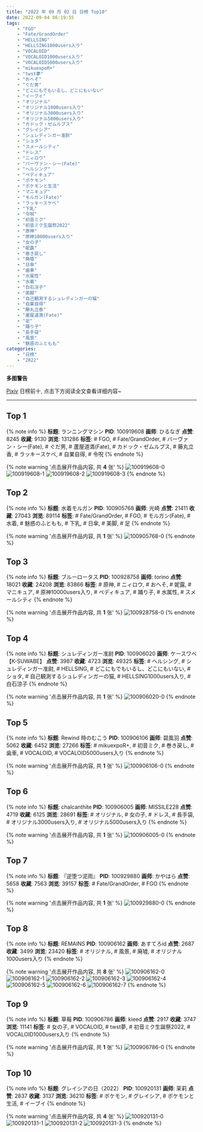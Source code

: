 ```yaml
---
title: "2022 年 09 月 02 日 日榜 Top10"
date: 2022-09-04 06:19:55
tags:
    - "FGO"
    - "Fate/GrandOrder"
    - "HELLSING"
    - "HELLSING1000users入り"
    - "VOCALOID"
    - "VOCALOID1000users入り"
    - "VOCALOID5000users入り"
    - "mikuexpoR+"
    - "twst夢"
    - "おへそ"
    - "ぐだ男"
    - "どこにもでもいるし、どこにもいない"
    - "イーブイ"
    - "オリジナル"
    - "オリジナル1000users入り"
    - "オリジナル3000users入り"
    - "オリジナル5000users入り"
    - "カドック・ゼムルプス"
    - "グレイシア"
    - "シュレディンガー准尉"
    - "ショタ"
    - "スメールシティ"
    - "ドレス"
    - "ニィロウ"
    - "バーヴァン・シー(Fate)"
    - "ヘルシング"
    - "ペディキュア"
    - "ポケモン"
    - "ポケモンと生活"
    - "マニキュア"
    - "モルガン(Fate)"
    - "ラッキースケベ"
    - "下乳"
    - "令呪"
    - "初音ミク"
    - "初音ミク生誕祭2022"
    - "原神"
    - "原神10000users入り"
    - "女の子"
    - "妮露"
    - "巻き戻し"
    - "廃墟"
    - "日傘"
    - "歯車"
    - "水属性"
    - "水着"
    - "白石涼子"
    - "美脚"
    - "自己観測するシュレディンガーの猫"
    - "自業自得"
    - "藤丸立香"
    - "蘆屋道満(Fate)"
    - "足"
    - "踊り子"
    - "長手袋"
    - "風景"
    - "魅惑のふともも"
categories:
    - "日榜"
    - "2022"
---
```


<i class="fa fa-triangle-exclamation"></i>**多图警告**<i class="fa fa-triangle-exclamation"></i>

[Pixiv](https://www.pixiv.net/) 日榜前十, 点击下方阅读全文查看详细内容~

<!-- more -->

---

## Top 1

{% note info %}
**标题**: ランニングマシン
**PID**: 100919608 **画师**: ひるなぎ
**点赞**: 8245 **收藏**: 9130 **浏览**: 131286
**标签**: # FGO, # Fate/GrandOrder, # バーヴァン・シー(Fate), # ぐだ男, # 蘆屋道満(Fate), # カドック・ゼムルプス, # 藤丸立香, # ラッキースケベ, # 自業自得, # 令呪
{% endnote %}

{% note warning '点击展开作品内容, 共 **4** 张' %}
![100919608-0](https://i.pixiv.re/img-original/img/2022/09/01/18/00/09/100919608_p0.jpg)
![100919608-1](https://i.pixiv.re/img-original/img/2022/09/01/18/00/09/100919608_p1.jpg)
![100919608-2](https://i.pixiv.re/img-original/img/2022/09/01/18/00/09/100919608_p2.jpg)
![100919608-3](https://i.pixiv.re/img-original/img/2022/09/01/18/00/09/100919608_p3.jpg)
{% endnote %}

## Top 2

{% note info %}
**标题**: 水着モルガン
**PID**: 100905768 **画师**: 光崎
**点赞**: 21411 **收藏**: 27043 **浏览**: 89114
**标签**: # Fate/GrandOrder, # FGO, # モルガン(Fate), # 水着, # 魅惑のふともも, # 下乳, # 日傘, # 美脚, # 足
{% endnote %}

{% note warning '点击展开作品内容, 共 **1** 张' %}
![100905768-0](https://i.pixiv.re/img-original/img/2022/09/01/00/00/07/100905768_p0.png)
{% endnote %}

## Top 3

{% note info %}
**标题**: ブルーロータス
**PID**: 100928758 **画师**: torino
**点赞**: 18021 **收藏**: 24208 **浏览**: 83866
**标签**: # 原神, # ニィロウ, # おへそ, # 妮露, # マニキュア, # 原神10000users入り, # ペディキュア, # 踊り子, # 水属性, # スメールシティ
{% endnote %}

{% note warning '点击展开作品内容, 共 **1** 张' %}
![100928758-0](https://i.pixiv.re/img-original/img/2022/09/02/00/00/42/100928758_p0.jpg)
{% endnote %}

## Top 4

{% note info %}
**标题**: シュレディンガー准尉
**PID**: 100906020 **画师**: ケースワベ【K-SUWABE】
**点赞**: 3987 **收藏**: 4723 **浏览**: 49325
**标签**: # ヘルシング, # シュレディンガー准尉, # HELLSING, # どこにもでもいるし、どこにもいない, # ショタ, # 自己観測するシュレディンガーの猫, # HELLSING1000users入り, # 白石涼子
{% endnote %}

{% note warning '点击展开作品内容, 共 **1** 张' %}
![100906020-0](https://i.pixiv.re/img-original/img/2022/09/01/00/01/30/100906020_p0.jpg)
{% endnote %}

## Top 5

{% note info %}
**标题**: Rewind 時のむこう
**PID**: 100906106 **画师**: 碧風羽
**点赞**: 5062 **收藏**: 6452 **浏览**: 27266
**标签**: # mikuexpoR+, # 初音ミク, # 巻き戻し, # 歯車, # VOCALOID, # VOCALOID5000users入り
{% endnote %}

{% note warning '点击展开作品内容, 共 **1** 张' %}
![100906106-0](https://i.pixiv.re/img-original/img/2022/09/01/00/02/29/100906106_p0.png)
{% endnote %}

## Top 6

{% note info %}
**标题**: chalcanthite
**PID**: 100906005 **画师**: MISSILE228
**点赞**: 4719 **收藏**: 6125 **浏览**: 28691
**标签**: # オリジナル, # 女の子, # ドレス, # 長手袋, # オリジナル3000users入り, # オリジナル5000users入り
{% endnote %}

{% note warning '点击展开作品内容, 共 **1** 张' %}
![100906005-0](https://i.pixiv.re/img-original/img/2022/09/01/00/01/23/100906005_p0.jpg)
{% endnote %}

## Top 7

{% note info %}
**标题**: 『逆堕つ泥雨』
**PID**: 100929880 **画师**: かやはら
**点赞**: 5658 **收藏**: 7563 **浏览**: 39157
**标签**: # Fate/GrandOrder, # FGO
{% endnote %}

{% note warning '点击展开作品内容, 共 **1** 张' %}
![100929880-0](https://i.pixiv.re/img-original/img/2022/09/02/00/34/30/100929880_p0.png)
{% endnote %}

## Top 8

{% note info %}
**标题**: REMAINS
**PID**: 100906162 **画师**: あすてろid
**点赞**: 2687 **收藏**: 3499 **浏览**: 23420
**标签**: # オリジナル, # 風景, # 廃墟, # オリジナル1000users入り
{% endnote %}

{% note warning '点击展开作品内容, 共 **8** 张' %}
![100906162-0](https://i.pixiv.re/img-original/img/2022/09/01/00/03/16/100906162_p0.jpg)
![100906162-1](https://i.pixiv.re/img-original/img/2022/09/01/00/03/16/100906162_p1.jpg)
![100906162-2](https://i.pixiv.re/img-original/img/2022/09/01/00/03/16/100906162_p2.jpg)
![100906162-3](https://i.pixiv.re/img-original/img/2022/09/01/00/03/16/100906162_p3.jpg)
![100906162-4](https://i.pixiv.re/img-original/img/2022/09/01/00/03/16/100906162_p4.jpg)
![100906162-5](https://i.pixiv.re/img-original/img/2022/09/01/00/03/16/100906162_p5.jpg)
![100906162-6](https://i.pixiv.re/img-original/img/2022/09/01/00/03/16/100906162_p6.jpg)
![100906162-7](https://i.pixiv.re/img-original/img/2022/09/01/00/03/16/100906162_p7.jpg)
{% endnote %}

## Top 9

{% note info %}
**标题**: 草莓
**PID**: 100906786 **画师**: kieed
**点赞**: 2917 **收藏**: 3747 **浏览**: 11141
**标签**: # 女の子, # VOCALOID, # twst夢, # 初音ミク生誕祭2022, # VOCALOID1000users入り
{% endnote %}

{% note warning '点击展开作品内容, 共 **1** 张' %}
![100906786-0](https://i.pixiv.re/img-original/img/2022/09/01/00/18/27/100906786_p0.jpg)
{% endnote %}

## Top 10

{% note info %}
**标题**: グレイシアの日（2022）
**PID**: 100920131 **画师**: 茉莉
**点赞**: 2837 **收藏**: 3137 **浏览**: 36210
**标签**: # ポケモン, # グレイシア, # ポケモンと生活, # イーブイ
{% endnote %}

{% note warning '点击展开作品内容, 共 **4** 张' %}
![100920131-0](https://i.pixiv.re/img-original/img/2022/09/01/18/26/45/100920131_p0.png)
![100920131-1](https://i.pixiv.re/img-original/img/2022/09/01/18/26/45/100920131_p1.png)
![100920131-2](https://i.pixiv.re/img-original/img/2022/09/01/18/26/45/100920131_p2.png)
![100920131-3](https://i.pixiv.re/img-original/img/2022/09/01/18/26/45/100920131_p3.png)
{% endnote %}
